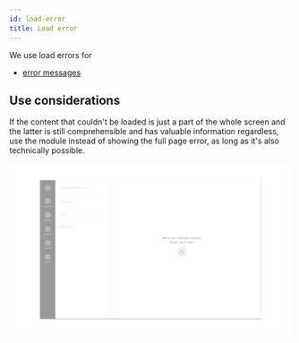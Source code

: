 ```yaml
---
id: load-error
title: Load error
---
```


We use load errors for

* [error messages](../feedback-scenarios/error-scenario.mdx)

## Use considerations

If the content that couldn't be loaded is just a part of the whole screen and the latter is still comprehensible and has valuable information regardless, use the module instead of showing the full page error, as long as it's also technically possible.

![](../../../img/sofa_load-error.jpg)

